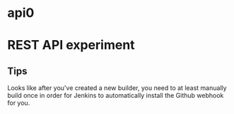 # api0
# REST API experiment

## Tips

Looks like after you've created a new builder, you need to at least manually build once in order for Jenkins to automatically install the Github webhook for you.